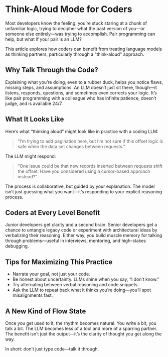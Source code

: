 # Think-Aloud Mode for Coders

Most developers know the feeling: you’re stuck staring at a chunk of unfamiliar logic, trying to decipher what the past version of you—or someone else entirely—was trying to accomplish. Pair programming can help, but what if your pair is an LLM?

This article explores how coders can benefit from treating language models as thinking partners, particularly through a "think-aloud" approach.

## Why Talk Through the Code?

Explaining what you’re doing, even to a rubber duck, helps you notice flaws, missing steps, and assumptions. An LLM doesn’t just sit there, though—it listens, responds, questions, and sometimes even corrects your logic. It’s like pair programming with a colleague who has infinite patience, doesn’t judge, and is available 24/7.

## What It Looks Like

Here’s what “thinking aloud” might look like in practice with a coding LLM:

> “I’m trying to add pagination here, but I’m not sure if this offset logic is safe when the data set changes between requests.”

The LLM might respond:

> “One issue could be that new records inserted between requests shift the offset. Have you considered using a cursor-based approach instead?”

The process is collaborative, but guided by your explanation. The model isn’t just guessing what you want—it’s responding to your explicit reasoning process.

## Coders at Every Level Benefit

Junior developers get clarity and a second brain. Senior developers get a chance to untangle legacy code or experiment with architectural ideas by verbalizing their reasoning. Either way, you build muscle memory for talking through problems—useful in interviews, mentoring, and high-stakes debugging.

## Tips for Maximizing This Practice

- Narrate your goal, not just your code.
- Be honest about uncertainty. LLMs shine when you say, “I don’t know.”
- Try alternating between verbal reasoning and code snippets.
- Ask the LLM to repeat back what it thinks you’re doing—you’ll spot misalignments fast.

## A New Kind of Flow State

Once you get used to it, the rhythm becomes natural. You write a bit, you talk a bit. The LLM becomes less of a tool and more of a sparring partner. The benefit isn’t just the output—it’s the clarity of thought you get along the way.

In short: don’t just type code—talk it through.